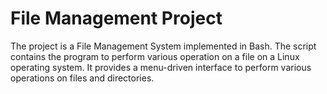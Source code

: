 # File Management Project

The project is a File Management System implemented in Bash. The script contains the program to perform various operation on a file on a Linux operating system. It provides a menu-driven interface to perform various operations on files and directories.

